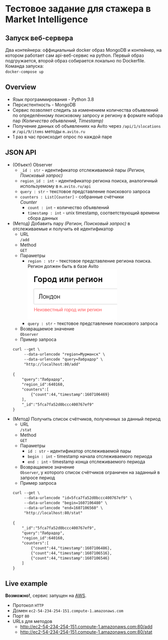 # Тестовое задание для стажера в Market Intelligence

## Запуск веб-сервера
Два контейнера: оффициальный docker образ MongoDB и контейнер, на котором работает сам api-веб-сервис на python. Первый образ подгружается, второй образ собирается локально по Dockerfile.  
Команда запуска:  
`docker-compose up`

## Overview
- Язык программирования - Python 3.8
- Персистентность - MongoDB
- Сервис позволяет следить за изменением количества объявлений по определённому поисковому запросу и региону в формате набора пар *(Количество объявлений, Timestamp)*
- Получение данных об объявлениях на Avito через `/api/1/slocations` и `/api/9/items` методы `m.avito.ru`
- 1 раз в час происходит опрос по каждой паре

## JSON API
- (Объект) Observer
    - `_id : str` - идентификатор отслеживаемой пары *(Регион, Поисковый запрос)*
    - `region_id : int` - идентификатор региона поиска, аналогичный используемому в `m.avito.ru/api`
    - `query : str` - текстовое представление поискового запроса
    - `counters : List[Counter]` - собранные счётчики  
    *Counter*
        - `count : int` - количество объявлений
        - `timestamp : int` - unix timestamp, соответствующий времени сбора данных
- (Метод) Добавить пару *(Регион, Поисковый запрос)* в отслеживаемые и получить её идентификатор
    - URL  
    `/add`
    - Method  
    `GET`
    - Параметры  
        - `region : str` - текстовое представление региона поиска. Регион должен быть в базе Avito  
        ![так не пойдет](docs/images/only-avito-regions.png)
        - `query : str` - текстовое представление поискового запроса
    - Возвращаемое значение  
    `Observer`
    - Пример запроса
    ```
    curl --get \
         --data-urlencode "region=Мурманск" \
         --data-urlencode "query=Лабрадор" \
         "http://localhost:80/add"

    {
        "query":"Лабрадор",
        "region_id":640160,
        "counters":[
            {"count":44,"timestamp":1607106469}
        ],
        "_id":"5fca7fa52d0bccc400767ef9"
    }
    ```  
- (Метод) Получить список счётчиков, полученных за данный период
    - URL  
    `/stat`
    - Method  
    `GET`
    - Параметры  
        - `id : str` - идентификатор отслеживаемой пары
        - `begin : int` - timestamp начала отслеживаемого периода
        - `end : int` - timestamp конца отслеживаемого периода
    - Возвращаемое значение  
    `Observer`, у которого список счётчиков ограничен на заданный в запросе период
    - Пример запроса
    ```
    curl --get \
         --data-urlencode "id=5fca7fa52d0bccc400767ef9" \
         --data-urlencode "begin=1607106480" \
         --data-urlencode "end=1607106560" \
         "http://localhost:80/stat"
    
    {
        "_id":"5fca7fa52d0bccc400767ef9",
        "query":"Лабрадор",
        "region_id":640160,
        "counters":[
            {"count":44,"timestamp":1607106486},
            {"count":44,"timestamp":1607106516},
            {"count":44,"timestamp":1607106546}
        ]
    }
    ```  

## Live example
**Возможно!**, сервис запущен на [AWS](http://ec2-54-234-254-151.compute-1.amazonaws.com:80).
- Протокол `HTTP`
- Домен `ec2-54-234-254-151.compute-1.amazonaws.com`
- Порт `80`
- URLs для методов
    - http://ec2-54-234-254-151.compute-1.amazonaws.com:80/add
    - http://ec2-54-234-254-151.compute-1.amazonaws.com:80/stat